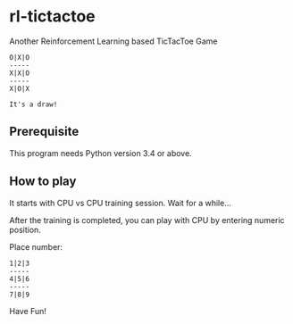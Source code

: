 # rl-tictactoe

Another Reinforcement Learning based TicTacToe Game

    O|X|O
    -----
    X|X|O
    -----
    X|O|X
    
    It's a draw!

## Prerequisite
This program needs Python version 3.4 or above.

## How to play

It starts with CPU vs CPU training session. Wait for a while...

After the training is completed, you can play with CPU by entering numeric position.

Place number:

    1|2|3
    -----
    4|5|6
    -----
    7|8|9

Have Fun!
